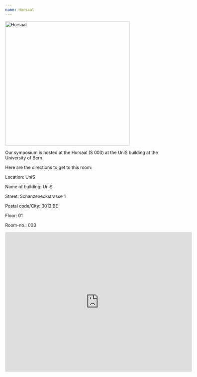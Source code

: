 ```yaml
---
name: Horsaal
---
```


<img src="/assets/images/horsaal.jpg" alt="Horsaal" width="400"/>

Our symposium is hosted at the Horsaal (S 003) at the UniS building at the University of Bern.

Here are the directions to get to this room:


Location: UniS

Name of building: UniS

Street: Schanzeneckstrasse 1

Postal code/City: 3012 BE

Floor: 01

Room-no.: 003

<iframe src="https://www.google.com/maps/embed?pb=!1m18!1m12!1m3!1d11199.062050629609!2d7.438422488991992!3d46.949712973410726!2m3!1f0!2f0!3f0!3m2!1i1024!2i768!4f13.1!3m3!1m2!1s0x478e39bc3c33395f%3A0xb8c92e62f4ac7d60!2sUniS!5e1!3m2!1sen!2sch!4v1723574616055!5m2!1sen!2sch" width="600" height="450" style="border:0;" allowfullscreen="" loading="lazy" referrerpolicy="no-referrer-when-downgrade"></iframe>
